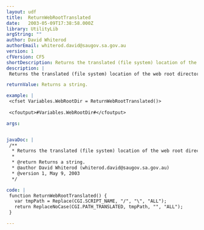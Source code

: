 ```yaml
---
layout: udf
title:  ReturnWebRootTranslated
date:   2003-05-09T17:38:58.000Z
library: UtilityLib
argString: ""
author: David Whiterod
authorEmail: whiterod.david@saugov.sa.gov.au
version: 1
cfVersion: CF5
shortDescription: Returns the translated (file system) location of the web root directory.
description: |
 Returns the translated (file system) location of the web root directory. Relies on PATH_TRANSLATED and SCRIPT_NAME

returnValue: Returns a string.

example: |
 <cfset Variables.WebRootDir = ReturnWebRootTranslated()>
 
 <cfoutput>#Variables.WebRootDir#</cfoutput>

args:


javaDoc: |
 /**
  * Returns the translated (file system) location of the web root directory.
  * 
  * @return Returns a string. 
  * @author David Whiterod (whiterod.david@saugov.sa.gov.au) 
  * @version 1, May 9, 2003 
  */

code: |
 function ReturnWebRootTranslated() {
   var tmpPath = Replace(CGI.SCRIPT_NAME, "/", "\", "ALL");
   return ReplaceNoCase(CGI.PATH_TRANSLATED, tmpPath, "", "ALL");
 }

---
```


